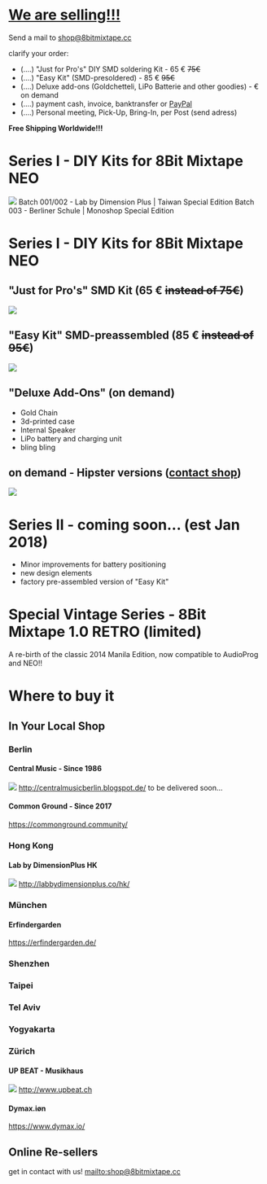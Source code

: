 # [We are selling!!!](mailto:shop@8bitmixtape.cc)

Send a mail to [shop@8bitmixtape.cc](mailto:shop@8bitmixtape.cc)

clarify your order:
* (....) "Just for Pro's" DIY SMD soldering Kit - 65 € ~~75€~~
* (....) "Easy Kit" (SMD-presoldered) - 85 € ~~95€~~
* (....) Deluxe add-ons (Goldchetteli, LiPo Batterie and other goodies) - € on demand
* (....) payment cash, invoice, banktransfer or [PayPal](https://www.paypal.me/8bitmixtape)
* (....) Personal meeting, Pick-Up, Bring-In, per Post (send adress)

**Free Shipping Worldwide!!!**


# Series I - DIY Kits for 8Bit Mixtape NEO
![](images/Series1_kits_boards_overview.jpg)
Batch 001/002 - Lab by Dimension Plus | Taiwan Special Edition
Batch 003 - Berliner Schule | Monoshop Special Edition

# Series I - DIY Kits for 8Bit Mixtape NEO
## "Just for Pro's" SMD Kit (65 € ~~instead of 75€~~)

![](images/HongKong_Workshop/Parts_overview_dimensionplus_style.jpg)

## "Easy Kit" SMD-preassembled (85 € ~~instead of 95€~~)

![](images/Kits_for_shop_theMaking.jpg)

## "Deluxe Add-Ons" (on demand)
* Gold Chain
* 3d-printed case
* Internal Speaker
* LiPo battery and charging unit
* bling bling


## on demand - Hipster versions ([contact shop](mailto:shop@8bitmixtape.cc))

![](images/tag_products_mixtape.png)

# Series II - coming soon... (est Jan 2018)

* Minor improvements for battery positioning
* new design elements
* factory pre-assembled version of "Easy Kit"

# Special Vintage Series - 8Bit Mixtape 1.0 RETRO (limited)

A re-birth of the classic 2014 Manila Edition, now compatible to AudioProg and NEO!!



# Where to buy it

## In Your Local Shop

### Berlin

#### Central Music - Since 1986
![](images/Shop_available_in_Berlin.jpg)
http://centralmusicberlin.blogspot.de/
to be delivered soon...

#### Common Ground - Since 2017

https://commonground.community/

### Hong Kong

#### Lab by DimensionPlus HK
![](images/Shop_available_in_HK.jpg)
http://labbydimensionplus.co/hk/


### München
#### Erfindergarden

https://erfindergarden.de/

### Shenzhen



### Taipei



### Tel Aviv


### Yogyakarta


### Zürich

#### UP BEAT - Musikhaus
![](images/Shop_available_in_Zurich.jpg)
http://www.upbeat.ch

#### Dymax.iøn

https://www.dymax.io/


## Online Re-sellers

get in contact with us! [mailto:shop@8bitmixtape.cc](mailto:shop@8bitmixtape.cc)

